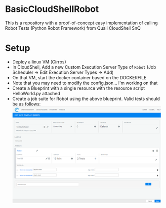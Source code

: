 # BasicCloudShellRobot
This is a repository with a proof-of-concept easy implementation of calling Robot Tests (Python Robot Framework) from Quali CloudShell SnQ

# Setup
* Deploy a linux VM (Cirros)
* In CloudShell, Add a new Custom Execution Server Type of `Robot` (Job Scheduler -> Edit Execution Server Types -> Add)
* On that VM, start the docker container based on the DOCKERFILE
* Note that you may need to modify the config.json... I'm working on that
* Create a Blueprint with a single resource with the resource script HelloWorld.py attached
* Create a job suite for Robot using the above blueprint. Valid tests should be as follows:
![](Images/SnQSS.png)
